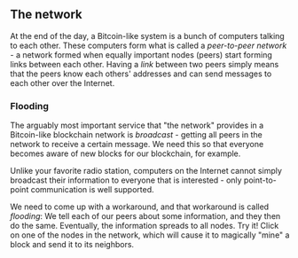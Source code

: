 ## The network

At the end of the day, a Bitcoin-like system is a bunch of computers talking to each other.
These computers form what is called a *peer-to-peer network* -
a network formed when equally important nodes (peers) start forming links between each other.
Having a *link* between two peers simply means that the peers know each others' addresses and can send messages to each other over the Internet.

### Flooding <i class="fas fa-bullhorn"></i>

The arguably most important service that "the network" provides in a Bitcoin-like blockchain network is
*broadcast* - getting all peers in the network to receive a certain message.
We need this so that everyone becomes aware of new blocks for our blockchain, for example.

Unlike your favorite radio station,
computers on the Internet cannot simply broadcast their information to everyone that is interested -
only point-to-point communication is well supported.

We need to come up with a workaround, and that workaround is called *flooding*:
We tell each of our peers about some information, and they then do the same.
Eventually, the information spreads to all nodes.
Try it!
Click on one of the nodes in the network,
which will cause it to magically "mine" a block and send it to its neighbors.
